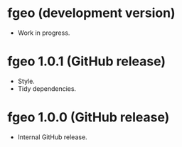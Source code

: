 # fgeo (development version)

* Work in progress.

# fgeo 1.0.1 (GitHub release)

* Style.
* Tidy dependencies.

# fgeo 1.0.0 (GitHub release)

* Internal GitHub release.
